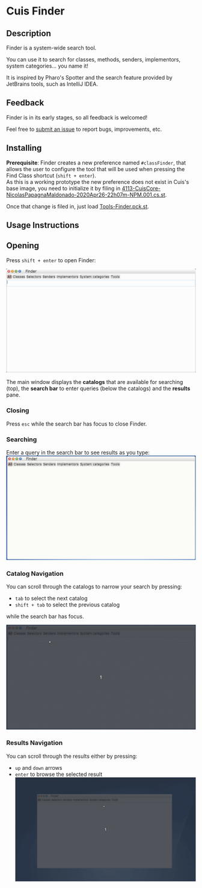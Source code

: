 # Cuis Finder

## Description

Finder is a system-wide search tool.

You can use it to search for classes, methods, senders, implementors, system categories... you name it!

It is inspired by Pharo's Spotter and the search feature provided by JetBrains tools, such as IntelliJ IDEA. 

## Feedback
Finder is in its early stages, so all feedback is welcomed!

Feel free to [submit an issue](https://github.com/npapagna/cuis-finder/issues) to report bugs, improvements, etc.

## Installing

**Prerequisite**: Finder creates a new preference named `#classFinder`, that allows the user to configure the tool that will be used when pressing the Find Class shortcut (`shift + enter`).  
As this is a working prototype the new preference does not exist in Cuis's base image, you need to initialize it by filing in [4113-CuisCore-NicolasPapagnaMaldonado-2020Apr26-22h07m-NPM.001.cs.st](4113-CuisCore-NicolasPapagnaMaldonado-2020Apr26-22h07m-NPM.001.cs.st).

Once that change is filed in, just load [Tools-Finder.pck.st](Tools-Finder.pck.st).

## Usage Instructions

## Opening
Press `shift + enter` to open Finder:

![Finder window](assets/finder-window.png)

The main window displays the **catalogs** that are available for searching (top), the **search bar** to enter queries (below the catalogs) and the **results** pane.

### Closing
Press `esc` while the search bar has focus to close Finder.

### Searching
Enter a query in the search bar to see results as you type:
![Search bar](assets/finder-search-bar.gif)

### Catalog Navigation
You can scroll through the catalogs to narrow your search by pressing:
 
 * `tab` to select the next catalog
 * `shift + tab` to select the previous catalog
 
 while the search bar has focus.
 
![Catalogs navigations](assets/finder-catalog-navigation.gif)

### Results Navigation
You can scroll through the results either by pressing:
* `up` and `down` arrows
* `enter` to browse the selected result
![Results navigation](assets/finder-results-navigation.gif)

